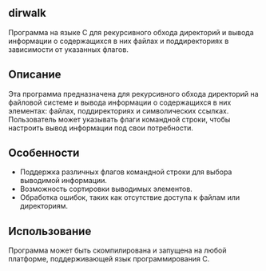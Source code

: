 ## dirwalk

Программа на языке C для рекурсивного обхода директорий и вывода информации о содержащихся в них файлах и поддиректориях в зависимости от указанных флагов.

## Описание

Эта программа предназначена для рекурсивного обхода директорий на файловой системе и вывода информации о содержащихся в них элементах: файлах, поддиректориях и символических ссылках. Пользователь может указывать флаги командной строки, чтобы настроить вывод информации под свои потребности.

## Особенности

- Поддержка различных флагов командной строки для выбора выводимой информации.
- Возможность сортировки выводимых элементов.
- Обработка ошибок, таких как отсутствие доступа к файлам или директориям.

## Использование

Программа может быть скомпилирована и запущена на любой платформе, поддерживающей язык программирования C.




